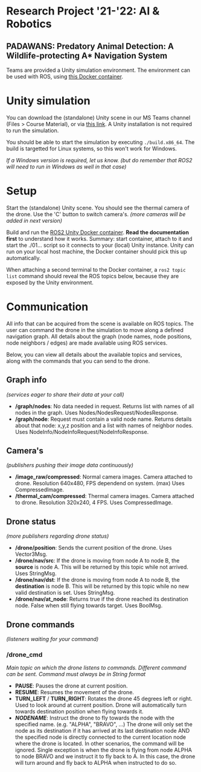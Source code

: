 # Research Project '21-'22: AI & Robotics
## PADAWANS: Predatory Animal Detection: A Wildlife-protecting A* Navigation System

Teams are provided a Unity simulation environment.
The environment can be used with ROS, using [this Docker container](https://github.com/PXLRoboticsLab/ROS2_Unity).

# Unity simulation
You can download the (standalone) Unity scene in our MS Teams channel (Files > Course Material), or via [this link](https://hogeschoolpxl.sharepoint.com/:u:/s/ResearchProject-AIRobotics/EZcivc9etfVCkYHheYEYRg8Bmm0xlwB8HkP8diUBsRMZCA?e=OOb1ui). A Unity installation is not required to run the simulation.

You should be able to start the simulation by executing ```./build.x86_64```. The build is targetted for Linux systems, so this won't work for Windows. 

*If a Windows version is required, let us know. (but do remember that ROS2 will need to run in Windows as well in that case)*

# Setup
Start the (standalone) Unity scene. You should see the thermal camera of the drone. Use the 'C' button to switch camera's. *(more cameras will be added in next version)*

Build and run the [ROS2 Unity Docker container](https://github.com/PXLRoboticsLab/ROS2_Unity). **Read the documentation first** to understand how it works. Summary: start container, attach to it and start the ./01... script so it connects to your (local) Unity instance. Unity can run on your local host machine, the Docker container should pick this up automatically.

When attaching a second terminal to the Docker container, a ```ros2 topic list``` command should reveal the ROS topics below, because they are exposed by the Unity environment.

# Communication
All info that can be acquired from the scene is available on ROS topics. The user can command the drone in the simulation to move along a defined navigation graph. All details about the graph (node names, node positions, node neighbors / edges) are made available using ROS services.

Below, you can view all details about the available topics and services, along with the commands that you can send to the drone.

## Graph info
*(services eager to share their data at your call)*
* **/graph/nodes**: No data needed in request. Returns list with names of all nodes in the graph. Uses Nodes/NodesRequest/NodesResponse. 
* **/graph/node**: Request must contain a valid node name. Returns details about that node: x,y,z position and a list with names of neighbor nodes. Uses NodeInfo/NodeInfoRequest/NodeInfoResponse.

## Camera's
*(publishers pushing their image data continuously)*
* **/image_raw/compressed**: Normal camera images. Camera attached to drone. Resolution 640x480, FPS dependend on system. (max) Uses CompressedImage.
* **/thermal_cam/compressed**: Thermal camera images. Camera attached to drone. Resolution 320x240, 4 FPS. Uses CompressedImage.

## Drone status
*(more publishers regarding drone status)*
* **/drone/position**: Sends the current position of the drone. Uses Vector3Msg.
* **/drone/nav/src**: If the drone is moving from node A to node B, the **source** is node A. This will be returned by this topic while not arrived. Uses StringMsg.
* **/drone/nav/dst**: If the drone is moving from node A to node B, the **destination** is node B. This will be returned by this topic while no new valid destination is set. Uses StringMsg.
* **/drone/nav/at_node**: Returns true if the drone reached its destination node. False when still flying towards target. Uses BoolMsg.


## Drone commands 
*(listeners waiting for your command)*

### /drone_cmd
*Main topic on which the drone listens to commands. Different command can be sent. Command must always be in String format*

* **PAUSE**: Pauses the drone at current position.
* **RESUME**: Resumes the movement of the drone.
* **TURN_LEFT** / **TURN_RIGHT**: Rotates the drone 45 degrees left or right. Used to look around at current position. Drone will automatically turn towards destination position when flying towards it.
* ***NODENAME***: Instruct the drone to fly towards the node with the specified name. (e.g. "ALPHA", "BRAVO", ...) The drone will only set the node as its destination if it has arrived at its last destination node AND the specified node is directly connected to the current location node where the drone is located. In other scenarios, the command will be ignored. Single exception is when the drone is flying from node ALPHA to node BRAVO and we instruct it to fly back to A. In this case, the drone will turn around and fly back to ALPHA when instructed to do so.
